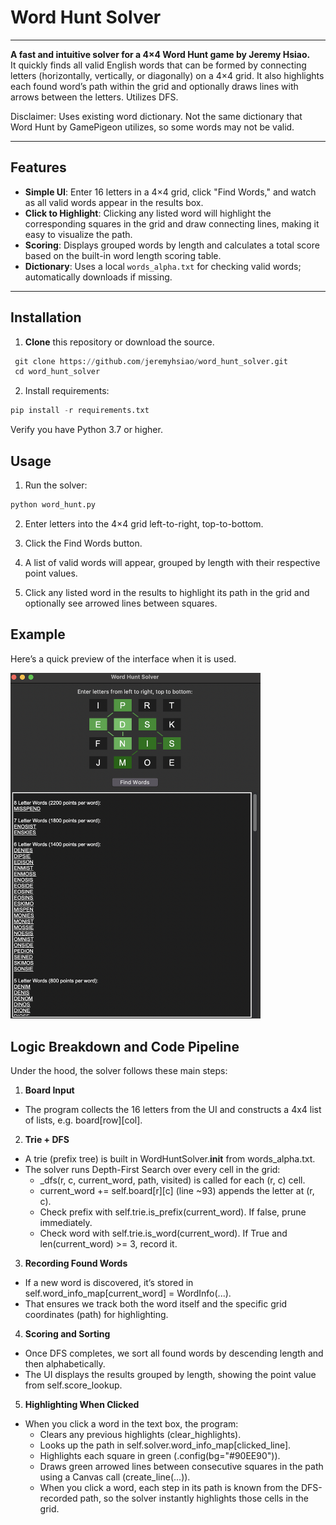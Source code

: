 # Word Hunt Solver

---

**A fast and intuitive solver for a 4×4 Word Hunt game by Jeremy Hsiao.**  
It quickly finds all valid English words that can be formed by connecting letters (horizontally, vertically, or diagonally) on a 4×4 grid. It also highlights each found word’s path within the grid and optionally draws lines with arrows between the letters. Utilizes DFS. 

Disclaimer: Uses existing word dictionary. Not the same dictionary that Word Hunt by GamePigeon utilizes, so some words may not be valid. 

---

## Features

- **Simple UI**: Enter 16 letters in a 4×4 grid, click "Find Words," and watch as all valid words appear in the results box.
- **Click to Highlight**: Clicking any listed word will highlight the corresponding squares in the grid and draw connecting lines, making it easy to visualize the path.
- **Scoring**: Displays grouped words by length and calculates a total score based on the built-in word length scoring table.
- **Dictionary**: Uses a local `words_alpha.txt` for checking valid words; automatically downloads if missing.

---

## Installation

1. **Clone** this repository or download the source.  
  ```python
   git clone https://github.com/jeremyhsiao/word_hunt_solver.git
   cd word_hunt_solver
   ```

2. Install requirements:
```python
pip install -r requirements.txt
```

Verify you have Python 3.7 or higher. 

## Usage
1. Run the solver:

```python
python word_hunt.py
```

2. Enter letters into the 4×4 grid left-to-right, top-to-bottom.

3. Click the Find Words button.

4. A list of valid words will appear, grouped by length with their respective point values.

5. Click any listed word in the results to highlight its path in the grid and optionally see arrowed lines between squares.

## Example

Here’s a quick preview of the interface when it is used. 

<img src="usage_example.png" alt="Example Screenshot" width="400"/>


## Logic Breakdown and Code Pipeline
Under the hood, the solver follows these main steps:

1. **Board Input** 
  * The program collects the 16 letters from the UI and constructs a 4x4 list of lists, e.g. board[row][col].

2. **Trie + DFS**
  * A trie (prefix tree) is built in WordHuntSolver.__init__ from words_alpha.txt.
  * The solver runs Depth-First Search over every cell in the grid:
    * _dfs(r, c, current_word, path, visited) is called for each (r, c) cell.
    * current_word += self.board[r][c] (line ~93) appends the letter at (r, c).
    * Check prefix with self.trie.is_prefix(current_word). If false, prune immediately.
    * Check word with self.trie.is_word(current_word). If True and len(current_word) >= 3, record it.

3. **Recording Found Words**
  * If a new word is discovered, it’s stored in self.word_info_map[current_word] = WordInfo(...).
  * That ensures we track both the word itself and the specific grid coordinates (path) for highlighting.

4. **Scoring and Sorting** 

  * Once DFS completes, we sort all found words by descending length and then alphabetically.
  * The UI displays the results grouped by length, showing the point value from self.score_lookup.

5. **Highlighting When Clicked** 
  * When you click a word in the text box, the program:
    * Clears any previous highlights (clear_highlights).
    * Looks up the path in self.solver.word_info_map[clicked_line].
    * Highlights each square in green (.config(bg="#90EE90")).
    * Draws green arrowed lines between consecutive squares in the path using a Canvas call (create_line(...)).
    * When you click a word, each step in its path is known from the DFS-recorded path, so the solver instantly highlights those cells in the grid.

